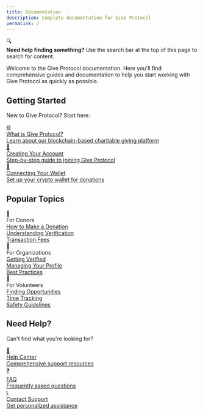 ```yaml
---
title: Documentation
description: Complete documentation for Give Protocol
permalink: /
---
```


<div class="search-callout">
  <div class="search-callout-icon">🔍</div>
  <div class="search-callout-content">
    <strong>Need help finding something?</strong> Use the search bar at the top of this page to search for content.
  </div>
</div>

<div class="content-section">
  <p>Welcome to the Give Protocol documentation. Here you'll find comprehensive guides and documentation to help you start working with Give Protocol as quickly as possible.</p>
</div>

<div class="content-section">
  <h2>Getting Started</h2>
  <p>New to Give Protocol? Start here:</p>
  <div class="guide-cards">
    <a href="{{ '/docs/introduction/what-is-give-protocol/' | relative_url }}" class="guide-card">
      <div class="card-icon">🌐</div>
      <div class="card-title">What is Give Protocol?</div>
      <div class="card-description">Learn about our blockchain-based charitable giving platform</div>
    </a>
    <a href="{{ '/docs/getting-started/creating-account/' | relative_url }}" class="guide-card">
      <div class="card-icon">👤</div>
      <div class="card-title">Creating Your Account</div>
      <div class="card-description">Step-by-step guide to joining Give Protocol</div>
    </a>
    <a href="{{ '/docs/getting-started/wallet-connection/' | relative_url }}" class="guide-card">
      <div class="card-icon">💼</div>
      <div class="card-title">Connecting Your Wallet</div>
      <div class="card-description">Set up your crypto wallet for donations</div>
    </a>
  </div>
</div>

<div class="content-section">
  <h2>Popular Topics</h2>

  <div class="guide-cards">
    <div class="guide-card">
      <div class="card-icon">💸</div>
      <div class="card-title">For Donors</div>
      <div class="card-description">
        <a href="{{ '/docs/user-guides/donors/' | relative_url }}">How to Make a Donation</a><br>
        <a href="{{ '/docs/platform-features/verification/' | relative_url }}">Understanding Verification</a><br>
        <a href="{{ '/docs/technical/fees/' | relative_url }}">Transaction Fees</a>
      </div>
    </div>
    <div class="guide-card">
      <div class="card-icon">🏢</div>
      <div class="card-title">For Organizations</div>
      <div class="card-description">
        <a href="{{ '/docs/user-guides/organizations/' | relative_url }}">Getting Verified</a><br>
        <a href="{{ '/docs/user-guides/organizations/' | relative_url }}">Managing Your Profile</a><br>
        <a href="{{ '/docs/safety-security/smart-giving/' | relative_url }}">Best Practices</a>
      </div>
    </div>
    <div class="guide-card">
      <div class="card-icon">🤝</div>
      <div class="card-title">For Volunteers</div>
      <div class="card-description">
        <a href="{{ '/docs/user-guides/volunteers/' | relative_url }}">Finding Opportunities</a><br>
        <a href="{{ '/docs/resources/time-tracking/' | relative_url }}">Time Tracking</a><br>
        <a href="{{ '/docs/safety-security/volunteer-safety/' | relative_url }}">Safety Guidelines</a>
      </div>
    </div>
  </div>
</div>

<div class="content-section">
  <h2>Need Help?</h2>
  <p>Can't find what you're looking for?</p>
  <div class="guide-cards">
    <a href="{{ '/docs/help-center/' | relative_url }}" class="guide-card">
      <div class="card-icon">🎯</div>
      <div class="card-title">Help Center</div>
      <div class="card-description">Comprehensive support resources</div>
    </a>
    <a href="{{ '/docs/help-center/faq/' | relative_url }}" class="guide-card">
      <div class="card-icon">❓</div>
      <div class="card-title">FAQ</div>
      <div class="card-description">Frequently asked questions</div>
    </a>
    <a href="{{ '/docs/help-center/need-help/' | relative_url }}" class="guide-card">
      <div class="card-icon">📞</div>
      <div class="card-title">Contact Support</div>
      <div class="card-description">Get personalized assistance</div>
    </a>
  </div>
</div>